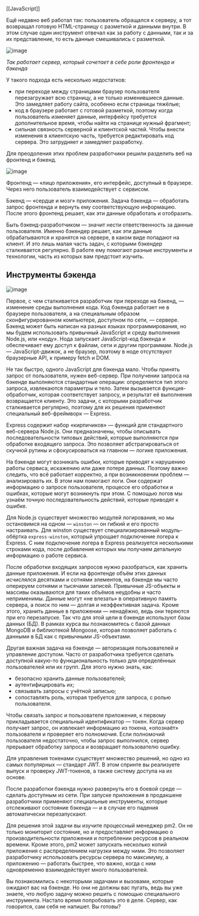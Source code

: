 [[JavaScript]]

Ещё недавно веб работал так: пользователь обращался к серверу, а тот возвращал готовую HTML-страницу с разметкой и данными внутри. В этом случае один инструмент отвечал как за работу с данными, так и за их представление, то есть данные смешивались с разметкой.

![image](https://pictures.s3.yandex.net/resources/13.2_01_v02_1630311932.png)

_Так работает сервер, который сочетает в себе роли фронтенда и бэкенда_

У такого подхода есть несколько недостатков:

- при переходе между страницами браузер пользователя перезагружает всю страницу, а не только изменившиеся данные. Это замедляет работу сайта, особенно если страницы тяжёлые;
- код в браузере работает с готовой разметкой, поэтому когда пользователь изменяет данные, интерфейсу требуется дополнительное время, чтобы найти на странице нужный фрагмент;
- сильная связность серверной и клиентской частей. Чтобы внести изменения в клиентскую часть, требуется редактировать код сервера. Это затрудняет и замедляет разработку.

Для преодоления этих проблем разработчики решили разделить веб на фронтенд и бэкенд.

![image](https://pictures.s3.yandex.net/resources/13.2_02_v02_1630311968.png)

Фронтенд — «лицо приложения», его интерфейс, доступный в браузере. Через него пользователь взаимодействует с сервисом.

Бэкенд — «сердце и мозг» приложения. Задача бэкенда — обработать запрос фронтенда и вернуть ему соответствующую информацию. После этого фронтенд решает, как эти данные обработать и отобразить.

Быть бэкенд-разработчиком — значит нести ответственность за данные пользователя. Именно бэкендер решает, как эти данные обрабатываются и хранятся на сервере, в каком виде попадают на клиент. И это лишь малая часть задач, с которыми бэкендер сталкивается регулярно. В работе ему помогают разные инструменты и технологии, часть из которых вам предстоит изучить.

## Инструменты бэкенда

![image](https://pictures.s3.yandex.net/resources/Untitled_4_1643375041.png)

Первое, с чем сталкивается разработчик при переходе на бэкенд, — изменение среды выполнения кода. Код бэкенда работает не в браузере пользователя, а на специальным образом сконфигурированном компьютере, доступном по сети, — сервере. Бэкенд может быть написан на разных языках программирования, но мы будем использовать привычный JavaScript и среду выполнения Node.js, или «ноду». Нода запускает JavaScript-код бэкенда и обеспечивает ему доступ к файлам, сети и другим программам. Node.js — JavaScript-движок, а не браузер, поэтому в ноде отсутствуют браузерные API, к примеру fetch и DOM.

Не так быстро, одного JavaScript для бэкенда мало. Чтобы принять запрос от пользователя, нужен веб-сервер. При получении запроса на бэкенде выполняются стандартные операции: определяется тип этого запроса, извлекаются параметры и тело. Затем вызывается функция-обработчик, которая соответствует запросу, и результат её выполнения возвращается клиенту. Это задачи, с которыми разработчик сталкивается регулярно, поэтому для их решения применяют специальный веб-фреймворк — Express.

Express содержит набор «кирпичиков» — функций для стандартного веб-сервера Node.js. Они предназначены, чтобы описывать последовательности типовых действий, которые выполняются при обработке входящего запроса. Это позволяет абстрагироваться от скучной рутины и сфокусироваться на главном — логике приложения.

На бэкенде могут возникать ошибки, которые приводят к нарушению работы сервиса, искажению или даже потере данных. Поэтому важно следить, что всё работает корректно, а при возникновении проблем — анализировать их. В этом нам помогают логи. Они содержат информацию о запросе пользователя, процессе его обработки и ошибках, которые могут возникнуть при этом. С помощью логов мы узнаём точную последовательность действий, которые приводят к ошибке.

Для Node.js существует множество модулей логирования, но мы остановимся на одном — `winston` — он гибкий и его просто настраивать. Для winston существует специализированный модуль-обёртка `express-winston`, который упрощает подключение логера к Express. С ним подключение логера в Express реализуется несколькими строками кода, после добавления которых мы получаем детальную информацию о работе сервиса.

После обработки входящих запросов нужно разобраться, как хранить данные приложения. И если на фронтенде объём этих данных исчислялся десятками и сотнями элементов, на бэкенде мы часто оперируем сотнями и тысячами записей. Привычные JS-объекты и массивы оказываются для таких объёмов неудобны и часто неприменимы. Данные могут «не влезать» в оперативную память сервера, а поиск по ним — долгая и неэффективная задача. Кроме этого, хранить данные в приложении — ненадёжно, ведь они теряются при его перезапуске. Так что для этой цели в бэкенде используют базы данных (БД). В рамках курса вы познакомитесь с базой данных MongoDB и библиотекой Mongoose, которая позволяет работать с данными в БД как с привычными JS-объектами.

Другая важная задача на бэкенде — авторизация пользователей и управление доступом. Часто от разработчика требуется сделать доступной какую-то функциональность только для определённых пользователей или их групп. Для этого нужно знать, как:

- безопасно хранить данные пользователей;
- аутентифицировать их;
- связывать запросы с учётной записью;
- сопоставлять роль, которая требуется для запроса, с ролью пользователя.

Чтобы связать запрос и пользователя приложения, к первому прикладывается специальный идентификатор — токен. Когда сервер получает запрос, он извлекает информацию из токена, «опознаёт» пользователя и проверяет его полномочия. Если полномочий пользователя недостаточно, чтобы запрос выполнился, сервер прерывает обработку запроса и возвращает пользователю ошибку.

Для управления токенами существует множество решений, но одно из самых популярных — стандарт JWT. В этом спринте вы реализуете выпуск и проверку JWT-токенов, а также систему доступа на их основе.

После разработки бэкенда нужно развернуть его в боевой среде — сделать доступным из сети. При запуске приложения в продакшене разработчики применяют специальные инструменты, которые отслеживают состояние бэкенда — и в случае его падения автоматически перезапускают.

Для решения этой задачи вы изучите процессный менеджер pm2. Он не только мониторит состояние, но и предоставляет информацию о производительности приложения и потреблении ресурсов в реальном времени. Кроме этого, pm2 может запускать несколько копий приложения с распределением нагрузки между ними. Это позволяет разработчику использовать ресурсы сервера по максимуму, а приложению — работать быстрее, что важно, когда с ним одновременно взаимодействует много пользователей.

Вы познакомились с некоторыми задачами и вызовами, которые ожидают вас на бэкенде. Но они не должны вас пугать, ведь вы уже знаете, что любую задачу можно решить с помощью специального инструмента. Настало время попробовать это в деле. Сервер, как говорится, сам себя не напишет. Вы готовы?